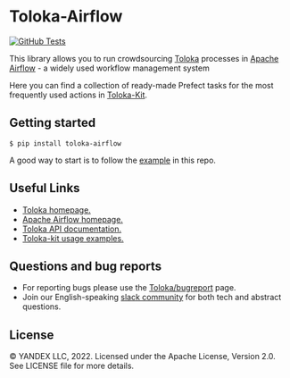 # Toloka-Airflow

[![GitHub Tests](https://github.com/Toloka/toloka-airflow/workflows/Tests/badge.svg?branch=main)](//github.com/Toloka/toloka-airflow/actions?query=workflow:Tests)

This library allows you to run crowdsourcing [Toloka](https://toloka.ai/) processes in [Apache Airflow](https://airflow.apache.org/) - a widely used workflow management system

Here you can find a collection of ready-made Prefect tasks for the most frequently used actions in [Toloka-Kit](https://github.com/Toloka/toloka-kit).

Getting started
--------------
```
$ pip install toloka-airflow
```

A good way to start is to follow the [example](https://github.com/Toloka/toloka-airflow/blob/main/example/text_classification.ipynb) in this repo.

Useful Links
--------------
- [Toloka homepage.](https://toloka.ai/)
- [Apache Airflow homepage.](https://airflow.apache.org/)
- [Toloka API documentation.](https://yandex.com/dev/toloka/doc/concepts/about.html?lang=en)
- [Toloka-kit usage examples.](https://github.com/Toloka/toloka-kit/tree/main/examples#toloka-kit-usage-examples)

Questions and bug reports
--------------
* For reporting bugs please use the [Toloka/bugreport](https://github.com/Toloka/toloka-airflow/issues) page.
* Join our English-speaking [slack community](https://toloka.ai/community) for both tech and abstract questions.

License
-------
© YANDEX LLC, 2022. Licensed under the Apache License, Version 2.0. See LICENSE file for more details.

